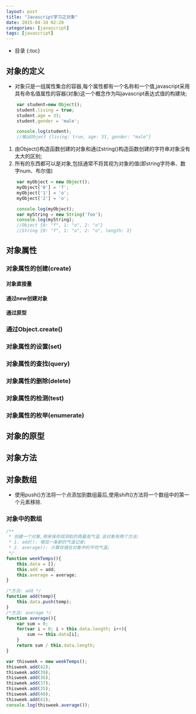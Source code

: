 ```yaml
---
layout: post
title: "Javascript学习之对象"
date: 2015-04-10 02:20
categories: [javascript]
tags: [javascript]
---
```

*  目录
{:toc}

## 对象的定义

- 对象只是一组属性集合的容器,每个属性都有一个名称和一个值,javascript采用具有命名值属性的容器(对象)这一个概念作为叫javascript表达式值的构建块;

```js
    var student=new Object();
    student.living = true;
    student.age = 33;
    student.gender = 'male';

    console.log(student); 
    //输出Object {living: true, age: 33, gender: "male"} 
```

1. 由Object()构造函数创建的对象和通过string()构造函数创建的字符串对象没有太大的区别;
2. 所有的东西都可以是对象,包括通常不将其视为对象的值(即string字符串、数字num、布尔值)

```js
    var myObject = new Object();
    myObject['0'] = 'f';
    myObject['1'] = 'o';
    myObject['2'] = 'o';

    console.log(myObject); 
    var myString = new String('foo');
    console.log(myString);
    //Object {0: "f", 1: "o", 2: "o"}
    //String {0: "f", 1: "o", 2: "o", length: 3} 
```

## 对象属性

### 对象属性的创建(create)

#### 对象直接量

#### 通过new创建对象

#### 通过原型

### 通过Object.create()

### 对象属性的设置(set)

### 对象属性的查找(query)

### 对象属性的删除(delete)

### 对象属性的检测(test)

### 对象属性的枚举(enumerate)

## 对象的原型

## 对象方法

## 对象数组

- 使用push()方法将一个点添加到数组最后,使用shift()方法将一个数组中的第一个元素移除.


### 对象中的数组

```js
/**
 * 创建一个对象,用来保存观测到的周最高气温.该对象有两个方法:
 * 1. add(): 增加一条新的气温记录; 
 * 2. average(): 计算存储在对象中的平均气温;
 */
function weekTemps(){
	this.data = [];
	this.add = add;
	this.average = average;
}

/*方法: add */
function add(temp){
	this.data.push(temp);
}
/*方法: average */
function average(){
	var sum = 0;
	for(var i = 0; i < this.data.length; i++){
        sum += this.data[i];
    }
    return sum / this.data.length;
}

var thisweek = new weekTemps();
thisweek.add(42);
thisweek.add(39);
thisweek.add(36);
thisweek.add(37);
thisweek.add(35);
thisweek.add(40);
thisweek.add(41);
console.log(thisweek.average());
```

